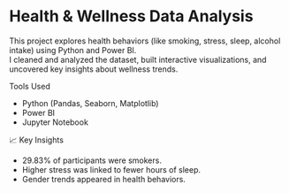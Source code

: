 # Health & Wellness Data Analysis

This project explores health behaviors (like smoking, stress, sleep, alcohol intake) using Python and Power BI.  
I cleaned and analyzed the dataset, built interactive visualizations, and uncovered key insights about wellness trends.

 Tools Used
- Python (Pandas, Seaborn, Matplotlib)
- Power BI
- Jupyter Notebook

 📈 Key Insights
- 29.83% of participants were smokers.
- Higher stress was linked to fewer hours of sleep.
- Gender trends appeared in health behaviors.
